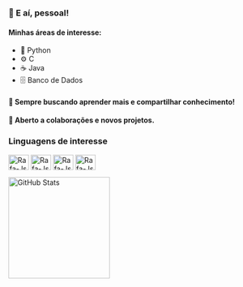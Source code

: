 ### 👋 E aí, pessoal!

#### Minhas áreas de interesse:
- 🐍 Python
- ⚙️ C
- ☕ Java
- 🗄️ Banco de Dados

#### 🚀 Sempre buscando aprender mais e compartilhar conhecimento!
#### 🤝 Aberto a colaborações e novos projetos.

### Linguagens de interesse
<img align="center" alt="Rafa-Js" height="30" width="40" 
img src="https://cdn.jsdelivr.net/gh/devicons/devicon@latest/icons/python/python-original.svg" />
<img align="center" alt="Rafa-Js" height="30" width="40" 
img src="https://cdn.jsdelivr.net/gh/devicons/devicon@latest/icons/java/java-original.svg" />
<img align="center" alt="Rafa-Js" height="30" width="40" 
img src="https://cdn.jsdelivr.net/gh/devicons/devicon@latest/icons/c/c-original.svg" />
<img align="center" alt="Rafa-Js" height="30" width="40" 
img src="https://cdn.jsdelivr.net/gh/devicons/devicon@latest/icons/azuresqldatabase/azuresqldatabase-original.svg" />

          


<img 
      align="left" 
      alt="GitHub Stats" 
      height="200" 
      src="https://github-readme-stats.vercel.app/api/top-langs/?username=augustoznzz&theme=tokyonight&layout=compact&custom_title=Tecnologias&langs_count=9" 
  />
</p>
